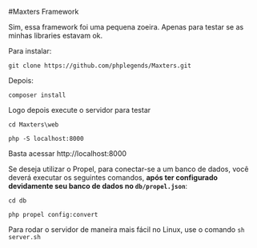 #Maxters Framework

Sim, essa framework foi uma pequena zoeira. Apenas para testar se as minhas libraries estavam ok.


Para instalar:

`
git clone https://github.com/phplegends/Maxters.git
`

Depois:

```
composer install

```


Logo depois execute o servidor para testar

```
cd Maxters\web

php -S localhost:8000

```
Basta acessar http://localhost:8000


Se deseja utilizar o Propel, para conectar-se a um banco de dados, você deverá executar os seguintes comandos, **após ter configurado devidamente seu banco de dados  no `db/propel.json`**:

```
cd db

php propel config:convert

```

Para rodar o servidor de maneira mais fácil no Linux, use o comando `sh server.sh`
